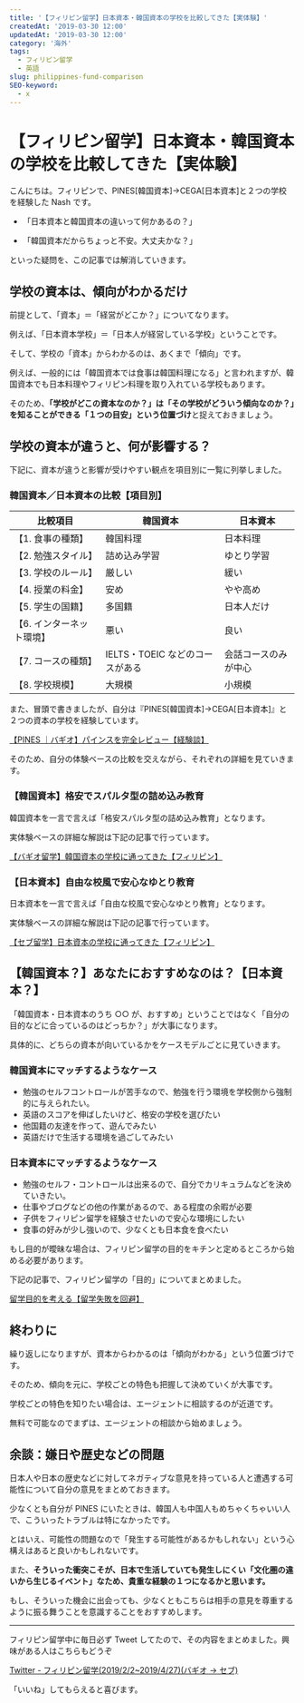 ```yaml
---
title: '【フィリピン留学】日本資本・韓国資本の学校を比較してきた【実体験】'
createdAt: '2019-03-30 12:00'
updatedAt: '2019-03-30 12:00'
category: '海外'
tags:
  - フィリピン留学
  - 英語
slug: philippines-fund-comparison
SEO-keyword:
  - x
---
```


# 【フィリピン留学】日本資本・韓国資本の学校を比較してきた【実体験】

こんにちは。フィリピンで、PINES[韓国資本]→CEGA[日本資本]と２つの学校を経験した Nash です。

- 「日本資本と韓国資本の違いって何かあるの？」

- 「韓国資本だからちょっと不安。大丈夫かな？」

といった疑問を、この記事では解消していきます。

## 学校の資本は、傾向がわかるだけ

前提として、「資本」＝「経営がどこか？」についてなります。

例えば、「日本資本学校」＝「日本人が経営している学校」ということです。

そして、学校の「資本」からわかるのは、あくまで「傾向」です。

例えば、一般的には「韓国資本では食事は韓国料理になる」と言われますが、韓国資本でも日本料理やフィリピン料理を取り入れている学校もあります。

そのため、<b>「学校がどこの資本なのか？」は「その学校がどういう傾向なのか？」を知ることができる「１つの目安」という位置づけ</b>と捉えておきましょう。

## 学校の資本が違うと、何が影響する？

下記に、資本が違うと影響が受けやすい観点を項目別に一覧に列挙しました。

### 韓国資本／日本資本の比較【項目別】

| 比較項目                  | 韓国資本                        | 日本資本             |
| ------------------------- | ------------------------------- | -------------------- |
| 【1. 食事の種類】         | 韓国料理                        | 日本料理             |
| 【2. 勉強スタイル】       | 詰め込み学習                    | ゆとり学習           |
| 【3. 学校のルール】       | 厳しい                          | 緩い                 |
| 【4. 授業の料金】         | 安め                            | やや高め             |
| 【5. 学生の国籍】         | 多国籍                          | 日本人だけ           |
| 【6. インターネット環境】 | 悪い                            | 良い                 |
| 【7. コースの種類】       | IELTS・TOEIC などのコースがある | 会話コースのみが中心 |
| 【8. 学校規模】           | 大規模                          | 小規模               |

また、冒頭で書きましたが、自分は『PINES[韓国資本]→CEGA[日本資本]』と２つの資本の学校を経験しています。

[【PINES ｜バギオ】パインスを完全レビュー【経験談】](./philippines-baguio-pines-summary)

そのため、自分の体験ベースの比較を交えながら、それぞれの詳細を見ていきます。

### 【韓国資本】格安でスパルタ型の詰め込み教育

韓国資本を一言で言えば「格安スパルタ型の詰め込み教育」となります。

実体験ベースの詳細な解説は下記の記事で行っています。

[【バギオ留学】韓国資本の学校に通ってきた【フィリピン】](./philippines-fund-of-korea)

### 【日本資本】自由な校風で安心なゆとり教育

日本資本を一言で言えば「自由な校風で安心なゆとり教育」となります。

実体験ベースの詳細な解説は下記の記事で行っています。

[【セブ留学】日本資本の学校に通ってきた【フィリピン】](./philippines-fund-of-japan)

## 【韓国資本？】あなたにおすすめなのは？【日本資本？】

「韓国資本・日本資本のうち ○○ が、おすすめ」ということではなく「自分の目的などに合っているのはどっちか？」が大事になります。

具体的に、どちらの資本が向いているかをケースモデルごとに見ていきます。

### 韓国資本にマッチするようなケース

- 勉強のセルフコントロールが苦手なので、勉強を行う環境を学校側から強制的に与えられたい。
- 英語のスコアを伸ばしたいけど、格安の学校を選びたい
- 他国籍の友達を作って、遊んでみたい
- 英語だけで生活する環境を過ごしてみたい

### 日本資本にマッチするようなケース

- 勉強のセルフ・コントロールは出来るので、自分でカリキュラムなどを決めていきたい。
- 仕事やブログなどの他の作業があるので、ある程度の余暇が必要
- 子供をフィリピン留学を経験させたいので安心な環境にしたい
- 食事の好みが少し強いので、少なくとも日本食を食べたい

もし目的が曖昧な場合は、フィリピン留学の目的をキチンと定めるところから始める必要があります。

下記の記事で、フィリピン留学の「目的」についてまとめました。

[留学目的を考える【留学失敗を回避】](./philippines-purpose)

## 終わりに

繰り返しになりますが、資本からわかるのは「傾向がわかる」という位置づけです。

そのため、傾向を元に、学校ごとの特色も把握して決めていくが大事です。

学校ごとの特色を知りたい場合は、エージェントに相談するのが近道です。

無料で可能なのでまずは、エージェントの相談から始めましょう。

## 余談：嫌日や歴史などの問題

日本人や日本の歴史などに対してネガティブな意見を持っている人と遭遇する可能性について自分の意見をまとめておきます。

少なくとも自分が PINES にいたときは、韓国人も中国人もめちゃくちゃいい人で、こういったトラブルは特になかったです。

とはいえ、可能性の問題なので「発生する可能性があるかもしれない」という心構えはあると良いかもしれないです。

また、<b>そういった衝突こそが、日本で生活していても発生しにくい「文化圏の違いから生じるイベント」なため、貴重な経験の１つになるかと思います。</b>

もし、そういった機会に出会っても、少なくともこちらは相手の意見を尊重するように振る舞うことを意識することをおすすめします。

---

フィリピン留学中に毎日必ず Tweet してたので、その内容をまとめました。興味がある人はこちらもどうぞ

[Twitter - フィリピン留学(2019/2/2~2019/4/27)(バギオ → セブ)](https://twitter.com/i/moments/1108015112575541249)

「いいね」してもらえると喜びます。
